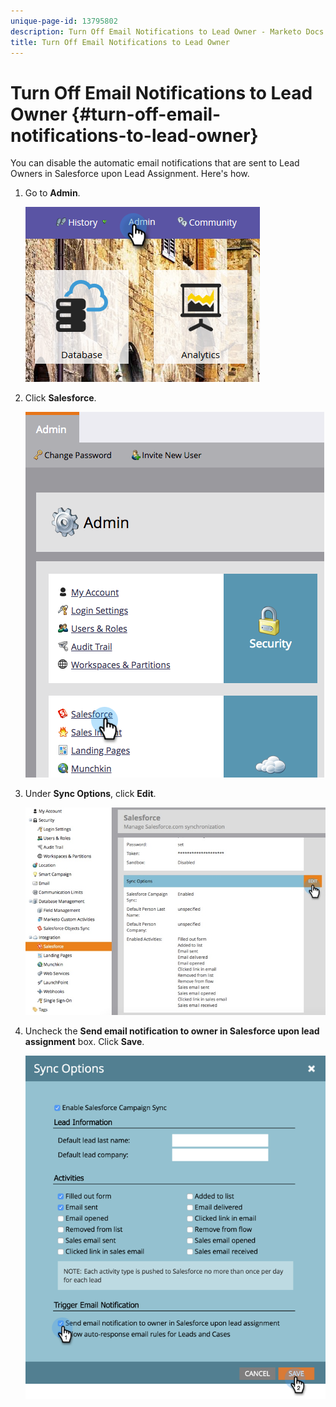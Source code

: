 ```yaml
---
unique-page-id: 13795802
description: Turn Off Email Notifications to Lead Owner - Marketo Docs - Product Documentation
title: Turn Off Email Notifications to Lead Owner
---
```


# Turn Off Email Notifications to Lead Owner {#turn-off-email-notifications-to-lead-owner}

You can disable the automatic email notifications that are sent to Lead Owners in Salesforce upon Lead Assignment. Here's how.

1. Go to **Admin**.

   ![](assets/admin-1.png)

1. Click **Salesforce**.

   ![](assets/adminsalesforce.png)

1. Under **Sync Options**, click **Edit**.

   ![](assets/salesforcesummary2.jpg)

1. Uncheck the **Send email notification to owner in Salesforce upon lead assignment** box. Click **Save**.

   ![](assets/new-screen.png)

